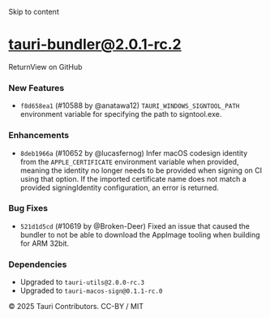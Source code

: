 Skip to content
# tauri-bundler@2.0.1-rc.2
ReturnView on GitHub
### New Features
  * `f8d658ea1` (#10588 by @anatawa12) `TAURI_WINDOWS_SIGNTOOL_PATH` environment variable for specifying the path to signtool.exe.


### Enhancements
  * `8deb1966a` (#10652 by @lucasfernog) Infer macOS codesign identity from the `APPLE_CERTIFICATE` environment variable when provided, meaning the identity no longer needs to be provided when signing on CI using that option. If the imported certificate name does not match a provided signingIdentity configuration, an error is returned.


### Bug Fixes
  * `521d1d5cd` (#10619 by @Broken-Deer) Fixed an issue that caused the bundler to not be able to download the AppImage tooling when building for ARM 32bit.


### Dependencies
  * Upgraded to `tauri-utils@2.0.0-rc.3`
  * Upgraded to `tauri-macos-sign@0.1.1-rc.0`


© 2025 Tauri Contributors. CC-BY / MIT

